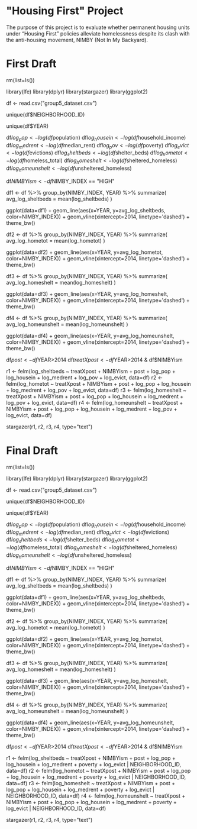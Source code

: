 # "Housing First" Project
The purpose of this project is to evaluate whether permanent housing units under “Housing First” policies alleviate homelessness despite its clash with the anti-housing movement, NIMBY (Not In My Backyard).

# First Draft
rm(list=ls())

library(lfe) 
library(dplyr)
library(stargazer)
library(ggplot2)

df <- read.csv("group5_dataset.csv")

unique(df$NEIGHBORHOOD_ID)

unique(df$YEAR)

df$log_pop <- log(df$population)
df$log_housein <- log(df$household_income)
df$log_medrent <- log(df$median_rent)
df$log_pov <- log(df$poverty)
df$log_evict <- log(df$evictions)
df$log_sheltbeds <- log(df$shelter_beds)
df$log_hometot <- log(df$homeless_total)
df$log_homeshelt <- log(df$sheltered_homeless)
df$log_homeunshelt <- log(df$unsheltered_homeless)

df$NIMBYism <- df$NIMBY_INDEX == "HIGH"

df1 <- df %>%
  group_by(NIMBY_INDEX, YEAR) %>%
  summarize(
    avg_log_sheltbeds = mean(log_sheltbeds)
  )

ggplot(data=df1) +
  geom_line(aes(x=YEAR, y=avg_log_sheltbeds, color=NIMBY_INDEX)) +
  geom_vline(xintercept=2014, linetype='dashed') + 
  theme_bw()

df2 <- df %>%
  group_by(NIMBY_INDEX, YEAR) %>%
  summarize(
    avg_log_hometot = mean(log_hometot)
  )

ggplot(data=df2) +
  geom_line(aes(x=YEAR, y=avg_log_hometot, color=NIMBY_INDEX)) +
  geom_vline(xintercept=2014, linetype='dashed') + 
  theme_bw()

df3 <- df %>%
  group_by(NIMBY_INDEX, YEAR) %>%
  summarize(
    avg_log_homeshelt = mean(log_homeshelt)
  )

ggplot(data=df3) +
  geom_line(aes(x=YEAR, y=avg_log_homeshelt, color=NIMBY_INDEX)) +
  geom_vline(xintercept=2014, linetype='dashed') + 
  theme_bw()

df4 <- df %>%
  group_by(NIMBY_INDEX, YEAR) %>%
  summarize(
    avg_log_homeunshelt = mean(log_homeunshelt)
  )

ggplot(data=df4) +
  geom_line(aes(x=YEAR, y=avg_log_homeunshelt, color=NIMBY_INDEX)) +
  geom_vline(xintercept=2014, linetype='dashed') + 
  theme_bw()

df$post <- df$YEAR>2014
df$treatXpost <- df$YEAR>2014 & df$NIMBYism

r1 <- felm(log_sheltbeds ~ treatXpost + NIMBYism + post + log_pop + log_housein + log_medrent + log_pov + log_evict, data=df) 
r2 <- felm(log_hometot ~ treatXpost + NIMBYism + post + log_pop + log_housein + log_medrent + log_pov + log_evict, data=df)
r3 <- felm(log_homeshelt ~ treatXpost + NIMBYism + post + log_pop + log_housein + log_medrent + log_pov + log_evict, data=df)
r4 <- felm(log_homeunshelt ~ treatXpost + NIMBYism + post + log_pop + log_housein + log_medrent + log_pov + log_evict, data=df)

stargazer(r1, r2, r3, r4, type="text")

# Final Draft
rm(list=ls())

library(lfe) 
library(dplyr)
library(stargazer)
library(ggplot2)

df <- read.csv("group5_dataset.csv")

unique(df$NEIGHBORHOOD_ID)

unique(df$YEAR)

df$log_pop <- log(df$population)
df$log_housein <- log(df$household_income)
df$log_medrent <- log(df$median_rent)
df$log_evict <- log(df$evictions)
df$log_sheltbeds <- log(df$shelter_beds)
df$log_hometot <- log(df$homeless_total)
df$log_homeshelt <- log(df$sheltered_homeless)
df$log_homeunshelt <- log(df$unsheltered_homeless)

df$NIMBYism <- df$NIMBY_INDEX == "HIGH"

df1 <- df %>%
  group_by(NIMBY_INDEX, YEAR) %>%
  summarize(
    avg_log_sheltbeds = mean(log_sheltbeds)
  )

ggplot(data=df1) +
  geom_line(aes(x=YEAR, y=avg_log_sheltbeds, color=NIMBY_INDEX)) +
  geom_vline(xintercept=2014, linetype='dashed') + 
  theme_bw()

df2 <- df %>%
  group_by(NIMBY_INDEX, YEAR) %>%
  summarize(
    avg_log_hometot = mean(log_hometot)
  )

ggplot(data=df2) +
  geom_line(aes(x=YEAR, y=avg_log_hometot, color=NIMBY_INDEX)) +
  geom_vline(xintercept=2014, linetype='dashed') + 
  theme_bw()

df3 <- df %>%
  group_by(NIMBY_INDEX, YEAR) %>%
  summarize(
    avg_log_homeshelt = mean(log_homeshelt)
  )

ggplot(data=df3) +
  geom_line(aes(x=YEAR, y=avg_log_homeshelt, color=NIMBY_INDEX)) +
  geom_vline(xintercept=2014, linetype='dashed') + 
  theme_bw()

df4 <- df %>%
  group_by(NIMBY_INDEX, YEAR) %>%
  summarize(
    avg_log_homeunshelt = mean(log_homeunshelt)
  )

ggplot(data=df4) +
  geom_line(aes(x=YEAR, y=avg_log_homeunshelt, color=NIMBY_INDEX)) +
  geom_vline(xintercept=2014, linetype='dashed') + 
  theme_bw()

df$post <- df$YEAR>2014
df$treatXpost <- df$YEAR>2014 & df$NIMBYism

r1 <- felm(log_sheltbeds ~ treatXpost + NIMBYism + post + log_pop + log_housein + log_medrent + poverty + log_evict | NEIGHBORHOOD_ID, data=df) 
r2 <- felm(log_hometot ~ treatXpost + NIMBYism + post + log_pop + log_housein + log_medrent + poverty + log_evict | NEIGHBORHOOD_ID, data=df)
r3 <- felm(log_homeshelt ~ treatXpost + NIMBYism + post + log_pop + log_housein + log_medrent + poverty + log_evict | NEIGHBORHOOD_ID, data=df)
r4 <- felm(log_homeunshelt ~ treatXpost + NIMBYism + post + log_pop + log_housein + log_medrent + poverty + log_evict | NEIGHBORHOOD_ID, data=df)

stargazer(r1, r2, r3, r4, type="text")
